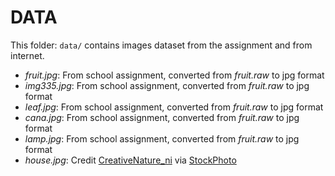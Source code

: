 # DATA

This folder: `data/` contains images dataset from the assignment and from internet.

- *fruit.jpg*: From school assignment, converted from *fruit.raw* to jpg format
- *img335.jpg*: From school assignment, converted from *fruit.raw* to jpg format
- *leaf.jpg*: From school assignment, converted from *fruit.raw* to jpg format
- *cana.jpg*: From school assignment, converted from *fruit.raw* to jpg format
- *lamp.jpg*: From school assignment, converted from *fruit.raw* to jpg format
- *house.jpg*: Credit [CreativeNature_ni](https://www.istockphoto.com/in/portfolio/CreativeNature_nl?mediatype=photography) via [StockPhoto](https://www.istockphoto.com/in/portfolio/CreativeNature_nl?mediatype=photography)

